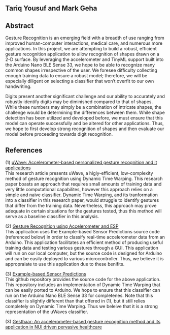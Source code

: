 ## Tariq Yousuf and Mark Geha

## Abstract

Gesture Recognition is an emerging field with a breadth of use ranging from improved human-computer interactions, medical care, and numerous more applications.
In this project, we are attempting to build a robust, efficient gesture recognition application to allow recognition of shapes drawn on a 2-D surface. 
By leveraging the accelerometer and TinyML support built into the Arduino Nano BLE Sense 33, we hope to be able to recognize many common shapes irrespective of the user. 
We foresee difficulty collecting enough training data to ensure a robust model; therefore, we will be especially diligent on selecting a classifier that won’t overfit to our own handwriting.

Digits present another significant challenge and our ability to accurately and robustly identify digits may be diminished compared to that of shapes. 
While these numbers may simply be a combination of intricate shapes, the challenge would be determining the differences between them. 
While shape detection has been utilized and developed before, we must ensure that this model can operate successfully and be altered for other applications. 
Thus, we hope to first develop strong recognition of shapes and then evaluate our model before proceeding towards digit recognition.

## References 

(1) [uWave: Accelerometer-based personalized gesture recognition and it applications](https://www.sciencedirect.com/science/article/abs/pii/S1574119209000674) \
This research article presents uWave, a higly-efficient, low-complexity method of gesture recognition using Dynamic Time Warping. This research paper boasts 
an approach that requires small amounts of training data and very little computational capabilites, however this approach relies on a simple and naive classifier.
Dynamic Time Warping, and its tranformation into a classifier in this research paper, would struggle to identify gestures that differ from the training data. Nevertheless,
this approach may prove adequate in certain situations for the gestures tested, thus this method will serve as a baseline classifier in this analysis.

(2) [Gesture Recognition using Accelerometer and ESP](https://create.arduino.cc/projecthub/mellis/gesture-recognition-using-accelerometer-and-esp-71faa1) \
This application uses the Example-based Sensor Predictions source code (referenced below) in order to classify real-time accelerometer data from an Arduino.
This application facilitates an efficient method of producing useful training data and testing various gestures through a GUI. This application will run on our
local computer, but the source code is designed for Arduino and can be easily deployed to various microcontroller. Thus, we believe it is appropraiate to use
this application due to these benifits. 

(3) [Example-based Sensor Predictions](https://github.com/damellis/ESP) \
This github repository provides the source code for the above application. This repository includes an implementaiton of Dynamic Time Warping that can be easily ported to Arduino.
We hope to ensure that this classifier can run on the Arduino Nano BLE Sense 33 for completenes. Note that this classifier is slightly different than that offered in (1), but 
it still relies completely on Dynamic Time Warping. Thus we beleive that it is a strong representation of the uWaves classifier.


(3) [Gesthaar: An accelerometer-based gesture recognition method and its application in NUI driven pervasive healthcare](https://ieeexplore.ieee.org/abstract/document/6152471)





